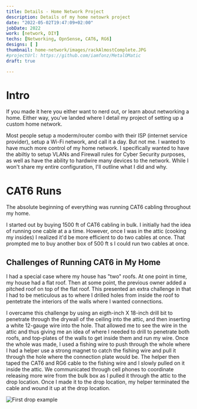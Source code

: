 ```yaml
---
title: Details - Home Network Project
description: Details of my home netowrk project
date: "2022-05-02T19:47:09+02:00"
jobDate: 2022
work: [network, DIY]
techs: [Networking, OpnSense, CAT6, RG6]
designs: [ ]
thumbnail: home-network/images/rackAlmostComplete.JPG
#projectUrl: https://github.com/iamfonz/MetalOMatic
draft: true

---
```


# Intro
If you made it here you either want to nerd out, or learn about networking a home. Either way, you've landed where I detail my project of setting up a custom home network.

Most people setup a moderm/router combo with their ISP (internet service provider), setup a Wi-Fi network, and call it a day. But not me. I wanted to have much more control of my home network. I specifically wanted to have the abiltiy to setup VLANs and Firewall rules for Cyber Security purposes, as well as have the ability to hardwire many devices to the network. While I won't share my entire configuration, I'll outline what I did and why.

# CAT6 Runs
The absolute beginning of everything was running CAT6 cabling throughout my home.

 I started out by buying 1500 ft of CAT6 cabling in bulk. I initially had the idea of running one cable at a a time. However, once I was in the attic (cooking my insides) I realized it'd be more efficient to do two cables at once. That prompted me to buy another box of 500 ft s I could run two cables at once.

 ## Challenges of Running CAT6 in My Home
I had a special case where my house has "two" roofs. At one point in time, my house had a flat roof. Then at some point, the previous owner added a pitched roof on top of the flat roof. This presented an extra challenge in that I had to be meticulous as to where I drilled holes from inside the roof to pentetrate the interiors of the walls where I wanted connections. 

I overcame this challenge by using an eigth-inch X 18-inch drill bit to penetrate through the drywall of the ceiling into the attic, and then inserting a white 12-gauge wire into the hole. That allowed me to see the wire in the attic and thus giving me an idea of where I needed to drill to penetrate both roofs, and top-plates of the walls to get inside them and run my wire. Once the whole was made, I used a fishing wire to push through the whole where I had a helper use a strong magnet to catch the fishing wire and pull it through the hole where the connection plate would be. The helper then taped the CAT6 and RG6 cable to the fishing wire and I slowly pulled on it inside the attic. We communicated through cell phones to coordinate releasing more wire from the bulk box as I pulled it through the attic to the drop location. Once I made it to the drop location, my helper terminated the cable and wound it up at the drop location.

![First drop example](/portfolio/home-network/images/twoRuns.JPG)